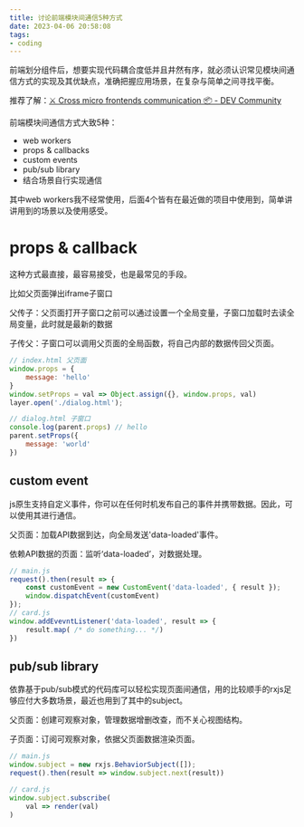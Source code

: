 ```yaml
---
title: 讨论前端模块间通信5种方式
date: 2023-04-06 20:58:08
tags:
- coding
---
```


前端划分组件后，想要实现代码耦合度低并且井然有序，就必须认识常见模块间通信方式的实现及其优缺点，准确把握应用场景，在复杂与简单之间寻找平衡。

<!--more-->

推荐了解：[⚔️ Cross micro frontends communication 📦 - DEV Community](https://dev.to/luistak/cross-micro-frontends-communication-30m3)

前端模块间通信方式大致5种：

- web workers
- props & callbacks
- custom events
- pub/sub library
- 结合场景自行实现通信

其中web workers我不经常使用，后面4个皆有在最近做的项目中使用到，简单讲讲用到的场景以及使用感受。



# props & callback

这种方式最直接，最容易接受，也是最常见的手段。

比如父页面弹出iframe子窗口

父传子：父页面打开子窗口之前可以通过设置一个全局变量，子窗口加载时去读全局变量，此时就是最新的数据

子传父：子窗口可以调用父页面的全局函数，将自己内部的数据传回父页面。

```javascript
// index.html 父页面
window.props = {
    message: 'hello'
}
window.setProps = val => Object.assign({}, window.props, val)
layer.open('./dialog.html');

// dialog.html 子窗口
console.log(parent.props) // hello
parent.setProps({
    message: 'world'
})
```



## custom event

js原生支持自定义事件，你可以在任何时机发布自己的事件并携带数据。因此，可以使用其进行通信。

父页面：加载API数据到达，向全局发送'data-loaded'事件。

依赖API数据的页面：监听‘data-loaded’，对数据处理。

```javascript
// main.js
request().then(result => {
    const customEvent = new CustomEvent('data-loaded', { result });
    window.dispatchEvent(customEvent)
});
// card.js
window.addEvevntListener('data-loaded', result => {
    result.map( /* do something... */)
})
```



## pub/sub library

依靠基于pub/sub模式的代码库可以轻松实现页面间通信，用的比较顺手的rxjs足够应付大多数场景，最近也用到了其中的subject。

父页面：创建可观察对象，管理数据增删改查，而不关心视图结构。

子页面：订阅可观察对象，依据父页面数据渲染页面。

```javascript
// main.js
window.subject = new rxjs.BehaviorSubject([]);
request().then(result => window.subject.next(result))

// card.js
window.subject.subscribe(
	val => render(val)
)
```

